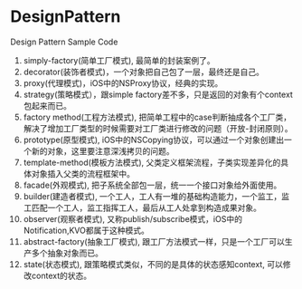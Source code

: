 # DesignPattern
Design Pattern Sample Code

1. simply-factory(简单工厂模式), 最简单的封装案例了。
2. decorator(装饰者模式)，一个对象把自己包了一层，最终还是自己。
3. proxy(代理模式)，iOS中的NSProxy协议，经典的实现。
4. strategy(策略模式），跟simple factory差不多，只是返回的对象有个context包起来而已。
5. factory method(工程方法模式), 把简单工程中的case判断抽成各个工厂类，解决了增加工厂类型的时候需要对工厂类进行修改的问题（开放-封闭原则）。
6. prototype(原型模式), iOS中的NSCopying协议，可以通过一个对象创建出一个新的对象，这里要注意深浅拷贝的问题。
7. template-method(模板方法模式), 父类定义框架流程，子类实现差异化的具体对象插入父类的流程框架中。
8. facade(外观模式), 把子系统全部包一层，统一一个接口对象给外面使用。
9. builder(建造者模式), 一个工人，工人有一堆的基础构造能力，一个监工，监工匹配一个工人，监工指挥工人，最后从工人处拿到构造成果对象。
10. observer(观察者模式), 又称publish/subscribe模式，iOS中的Notification,KVO都属于这种模式。
11. abstract-factory(抽象工厂模式), 跟工厂方法模式一样，只是一个工厂可以生产多个抽象对象而已。
12. state(状态模式), 跟策略模式类似，不同的是具体的状态感知context, 可以修改context的状态。

